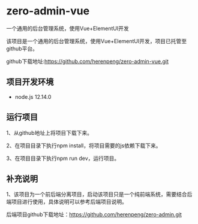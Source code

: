 # zero-admin-vue
一个通用的后台管理系统，使用Vue+ElementUI开发


该项目是一个通用的后台管理系统，使用Vue+ElementUI开发，项目已托管至github平台。

github下载地址:https://github.com/herenpeng/zero-admin-vue.git

## 项目开发环境
- node.js 12.14.0


## 运行项目
1、从github地址上将项目下载下来。

2、在项目目录下执行npm install，将项目需要的js依赖下载下来。

3、在项目目录下执行npm run dev，运行项目。


## 补充说明

1、该项目为一个前后端分离项目，启动该项目只是一个纯前端系统，需要结合后端项目进行使用，具体说明可以参考后端项目说明。

后端项目github下载地址：https://github.com/herenpeng/zero-admin.git



